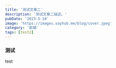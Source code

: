 ```yaml
---
title: '测试文章二'
description: '测试文章二描述。'
pubDate: '2023-5-18'
image: 'https://images.sayhub.me/blog/cover.jpeg'
category: '前端'
tags: [test2]
---
```


### 测试

test